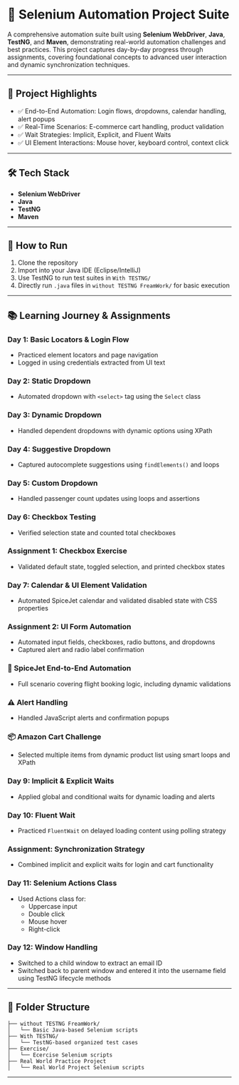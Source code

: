 # 🧪 Selenium Automation Project Suite

A comprehensive automation suite built using **Selenium WebDriver**, **Java**, **TestNG**, and **Maven**, demonstrating real-world automation challenges and best practices. This project captures day-by-day progress through assignments, covering foundational concepts to advanced user interaction and dynamic synchronization techniques.

---

## 📌 Project Highlights

* ✅ End-to-End Automation: Login flows, dropdowns, calendar handling, alert popups  
* ✅ Real-Time Scenarios: E-commerce cart handling, product validation  
* ✅ Wait Strategies: Implicit, Explicit, and Fluent Waits  
* ✅ UI Element Interactions: Mouse hover, keyboard control, context click

---

## 🛠️ Tech Stack

* **Selenium WebDriver**  
* **Java**  
* **TestNG**  
* **Maven**

---

## 🧭 How to Run

1. Clone the repository  
2. Import into your Java IDE (Eclipse/IntelliJ)  
3. Use TestNG to run test suites in `With TESTNG/`  
4. Directly run `.java` files in `without TESTNG FreamWork/` for basic execution  

---

## 📚 Learning Journey & Assignments

### Day 1: Basic Locators & Login Flow

* Practiced element locators and page navigation  
* Logged in using credentials extracted from UI text

### Day 2: Static Dropdown

* Automated dropdown with `<select>` tag using the `Select` class

### Day 3: Dynamic Dropdown

* Handled dependent dropdowns with dynamic options using XPath

### Day 4: Suggestive Dropdown

* Captured autocomplete suggestions using `findElements()` and loops

### Day 5: Custom Dropdown

* Handled passenger count updates using loops and assertions

### Day 6: Checkbox Testing

* Verified selection state and counted total checkboxes

### Assignment 1: Checkbox Exercise

* Validated default state, toggled selection, and printed checkbox states

### Day 7: Calendar & UI Element Validation

* Automated SpiceJet calendar and validated disabled state with CSS properties

### Assignment 2: UI Form Automation

* Automated input fields, checkboxes, radio buttons, and dropdowns  
* Captured alert and radio label confirmation

### 🔁 SpiceJet End-to-End Automation

* Full scenario covering flight booking logic, including dynamic validations

### ⚠️ Alert Handling

* Handled JavaScript alerts and confirmation popups

### 📦 Amazon Cart Challenge

* Selected multiple items from dynamic product list using smart loops and XPath

### Day 9: Implicit & Explicit Waits

* Applied global and conditional waits for dynamic loading and alerts

### Day 10: Fluent Wait

* Practiced `FluentWait` on delayed loading content using polling strategy

### Assignment: Synchronization Strategy

* Combined implicit and explicit waits for login and cart functionality

### Day 11: Selenium Actions Class

* Used Actions class for:
  * Uppercase input  
  * Double click  
  * Mouse hover  
  * Right-click

### Day 12: Window Handling  
* Switched to a child window to extract an email ID  
* Switched back to parent window and entered it into the username field using TestNG lifecycle methods

---

## 📁 Folder Structure
```
├── without TESTNG FreamWork/
│   └── Basic Java-based Selenium scripts
├── With TESTNG/
│   └── TestNG-based organized test cases
├── Exercise/
│   └── Ecercise Selenium scripts
├── Real World Practice Project
│   └── Real World Project Selenium scripts
```
---
